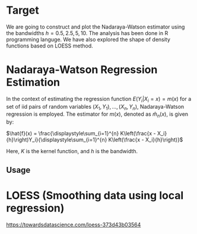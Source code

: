# Target
We are going to construct and
plot the Nadaraya-Watson estimator using the bandwidths $h=0.5, 2.5, 5, 10$. The analysis has been done in R programming languge. 
We have also explored the shape of density functions based on LOESS method.


# Nadaraya-Watson Regression Estimation

In the context of estimating the regression function $E(Y_i | X_i = x) = m(x)$ for a set of iid pairs of random variables $(X_1, Y_1), \ldots, (X_n, Y_n)$, Nadaraya-Watson regression is employed. The estimator for $m(x)$, denoted as $\hat{m}_n(x)$, is given by:


$\hat{f}(x) = \frac{\displaystyle\sum_{i=1}^{n} K\left(\frac{x - X_i}{h}\right)Y_i}{\displaystyle\sum_{i=1}^{n} K\left(\frac{x - X_i}{h}\right)}$


Here, $K$ is the kernel function, and $h$ is the bandwidth.



## Usage

# LOESS (Smoothing data using local regression)
https://towardsdatascience.com/loess-373d43b03564
